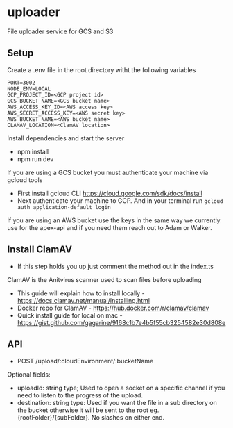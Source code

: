 # uploader
File uploader service for GCS and S3

## Setup
Create a .env file in the root directory witht the following variables
```
PORT=3002
NODE_ENV=LOCAL
GCP_PROJECT_ID=<GCP project id>
GCS_BUCKET_NAME=<GCS bucket name>
AWS_ACCESS_KEY_ID=<AWS access key>
AWS_SECRET_ACCESS_KEY=<AWS secret key>
AWS_BUCKET_NAME=<AWS bucket name>
CLAMAV_LOCATION=<ClamAV location>
```
Install dependencies and start the server
- npm install
- npm run dev

If you are using a GCS bucket you must authenticate your machine via gcloud tools
- First install gcloud CLI https://cloud.google.com/sdk/docs/install
- Next authenticate your machine to GCP. And in your terminal run <code>gcloud auth application-default login</code>

If you are using an AWS bucket use the keys in the same way we currently use for the apex-api and if you need them reach out to Adam or Walker.

## Install ClamAV
* If this step holds you up just comment the method out in the index.ts

ClamAV is the Anitvirus scanner used to scan files before uploading
- This guide will explain how to install locally - https://docs.clamav.net/manual/Installing.html
- Docker repo for ClamAV - https://hub.docker.com/r/clamav/clamav
- Quick install guide for local on mac - https://gist.github.com/gagarine/9168c1b7e4b5f55cb3254582e30d808e

## API
- POST /upload/:cloudEnvironment/:bucketName

Optional fields:
- uploadId: string type; Used to open a socket on a specific channel if you need to listen to the progress of the upload.
- destination: string type: Used if you want the file in a sub directory on the bucket otherwise it will be sent to the root eg. {rootFolder}/{subFolder}. No slashes on either end.



